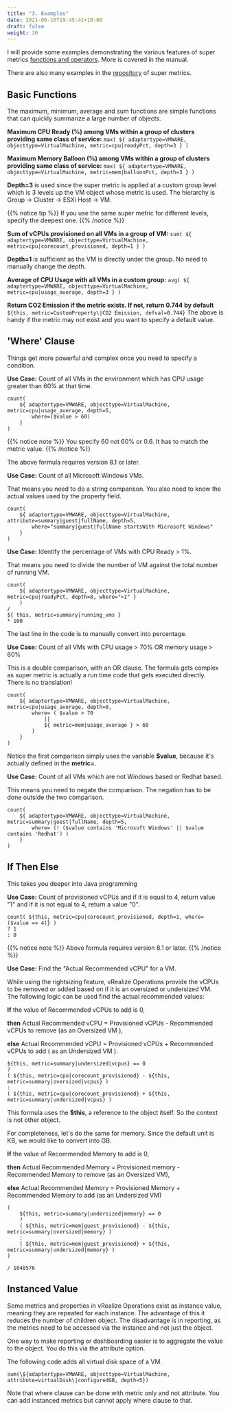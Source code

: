 ```yaml
---
title: "3. Examples"
date: 2021-06-16T19:45:41+10:00
draft: false
weight: 30
---
```


I will provide some examples demonstrating the various features of super metrics [functions and operators](https://docs.vmware.com/en/VMware-vRealize-Operations-Cloud/services/config-guide/GUID-7A557E72-0FD0-4AC9-B778-2F492C121EE9.html). More is covered in the manual.

There are also many examples in the [repository](https://code.vmware.com/samples) of super metrics.

## Basic Functions

The maximum, minimum, average and sum functions are simple functions that can quickly summarize a large number of objects.

**Maximum CPU Ready (%) among VMs within a group of clusters providing same class of service:**
`max( ${ adaptertype=VMWARE, objecttype=VirtualMachine, metric=cpu|readyPct, depth=3 } )`

**Maximum Memory Balloon (%) among VMs within a group of clusters providing same class of service:**
`max( ${ adaptertype=VMWARE, objecttype=VirtualMachine, metric=mem|balloonPct, depth=3 } )`

**Depth=3** is used since the super metric is applied at a custom group level which is 3 levels up the VM object whose metric is used. The hierarchy is Group -> Cluster -> ESXi Host -> VM.

{{% notice tip %}}
If you use the same super metric for different levels, specify the deepest one.
{{% /notice %}}

**Sum of vCPUs provisioned on all VMs in a group of VM:**
`sum( ${ adaptertype=VMWARE, objecttype=VirtualMachine, metric=cpu|corecount_provisioned, depth=1 } )`

**Depth=1** is sufficient as the VM is directly under the group. No need to manually change the depth.

**Average of CPU Usage with all VMs in a custom group:**
`avg( ${ adaptertype=VMWARE, objecttype=VirtualMachine, metric=cpu|usage_average, depth=3 } )`

**Return CO2 Emission if the metric exists. If not, return 0.744 by default**
`${this, metric=CustomProperty\|CO2 Emission, defval=0.744}`
The above is handy if the metric may not exist and you want to specify a default value.

## 'Where' Clause

Things get more powerful and complex once you need to specify a condition.

**Use Case:** Count of all VMs in the environment which has CPU usage greater than 60% at that time.

```text
count(
    ${ adaptertype=VMWARE, objecttype=VirtualMachine, metric=cpu|usage_average, depth=5,
        where=($value > 60)
    }
)
```

{{% notice note %}}
You specify 60 not 60% or 0.6. It has to match the metric value.
{{% /notice %}}

The above formula requires version 8.1 or later.

**Use Case:** Count of all Microsoft Windows VMs.

That means you need to do a string comparison. You also need to know the actual values used by the property field.

```text
count(
    ${ adaptertype=VMWARE, objecttype=VirtualMachine, attribute=summary|guest|fullName, depth=5,
        where="summary|guest|fullName startsWith Microsoft Windows"
    }
)
```

**Use Case:** Identify the percentage of VMs with CPU Ready \> 1%.

That means you need to divide the number of VM against the total number of running VM.

```text
count(
    ${ adaptertype=VMWARE, objecttype=VirtualMachine, metric=cpu|readyPct, depth=8, where=">1" }
    )
/
${ this, metric=summary|running_vms }
* 100
```

The last line in the code is to manually convert into percentage.

**Use Case:** Count of all VMs with CPU usage \> 70% OR memory usage \> 60%

This is a double comparison, with an OR clause. The formula gets complex as super metric is actually a run time code that gets executed directly. There is no translation!

```text
count(
    ${ adaptertype=VMWARE, objecttype=VirtualMachine, metric=cpu|usage_average, depth=8,
        where= ( $value > 70
            ||
            ${ metric=mem|usage_average } > 60
        )
    }
)
```

Notice the first comparison simply uses the variable **$value**, because it's actually defined in the **metric=**.

**Use Case:** Count of all VMs which are not Windows based or Redhat based.

This means you need to negate the comparison. The negation has to be done outside the two comparison.

```text
count(
    ${ adaptertype=VMWARE, objecttype=VirtualMachine, metric=summary|guest|fullName, depth=5,
        where= (! ($value contains 'Microsoft Windows' || $value contains 'Redhat') )
    }
)
```

## If Then Else

This takes you deeper into Java programming

**Use Case:** Count of provisioned vCPUs and if it is equal to 4, return value "1" and if it is not equal to 4, return a value "0".

```text
count( ${this, metric=cpu|corecount_provisioned, depth=1, where= ($value == 4)} )
? 1
: 0
```

{{% notice note %}}
Above formula requires version 8.1 or later.
{{% /notice %}}

**Use Case:** Find the "Actual Recommended vCPU" for a VM.

While using the rightsizing feature, vRealize Operations provide the vCPUs to be removed or added based on if it is an oversized or undersized VM. The following logic can be used find the actual recommended values:

**If** the value of Recommended vCPUs to add is 0,

**then** Actual Recommended vCPU = Provisioned vCPUs - Recommended vCPUs to remove (as an Oversized VM ),

**else** Actual Recommended vCPU = Provisioned vCPUs + Recommended vCPUs to add ( as an Undersized VM ).

```text
${this, metric=summary|undersized|vcpus} == 0
?
( ${this, metric=cpu|corecount_provisioned} - ${this, metric=summary|oversized|vcpus} )
:
( ${this, metric=cpu|corecount_provisioned} + ${this, metric=summary|undersized|vcpus} )
```

This formula uses the **$this**, a reference to the object itself. So the context is not other object.

For completeness, let's do the same for memory. Since the default unit is KB, we would like to convert into GB.

**If** the value of Recommended Memory to add  is 0,

**then** Actual Recommended Memory = Provisioned memory - Recommended Memory to remove (as an Oversized VM),

**else** Actual Recommended Memory = Provisioned Memory + Recommended Memory to add (as an Undersized VM)

```text
(
    ${this, metric=summary|undersized|memory} == 0
    ?
    ( ${this, metric=mem|guest_provisioned} - ${this, metric=summary|oversized|memory} )
    :
    ( ${this, metric=mem|guest_provisioned} + ${this, metric=summary|undersized|memory} )
)

/ 1048576
```

## Instanced Value

Some metrics and properties in vRealize Operations exist as instance value, meaning they are repeated for each instance. The advantage of this it reduces the number of children object. The disadvantage is in reporting, as the metrics need to be accessed via the instance and not just the object.

One way to make reporting or dashboarding easier is to aggregate the value to the object. You do this via the attribute option.

The following code adds all virtual disk space of a VM.

`sum(\${adaptertype=VMWARE, objecttype=VirtualMachine, attribute=virtualDisk\|configuredGB, depth=5})`

Note that where clause can be done with metric only and not attribute. You can add instanced metrics but cannot apply where clause to that.
